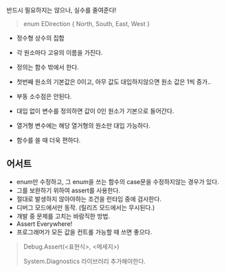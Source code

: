 반드시 필요하지는 않으나, 실수를 줄여준다!

> enum EDirection
> {
> North,
> South, 
> East,
> West
> }

- 정수형 상수의 집합
- 각 원소마다 고유의 이름을 가진다. 
- 정의는 함수 밖에서 한다.
- 첫번째 원소의 기본값은 0이고, 아무 값도 대입하지않으면 원소 값은 1씩 증가..

- 부동 소수점은 안된다.
- 대입 없이 변수를 정의하면 값이 0인 원소가 기본으로 들어간다. 
- 열거형 변수에는 해당 열거형의 원소만 대입 가능하다.

- 함수를 쓸 때 더욱 편하다.

## 어서트
- enum만 수정하고, 그 enum을 쓰는 함수의 case문을 수정하지않는 경우가 있다.
- 그를 보완하기 위하여 assert를 사용한다.
- 절대로 발생하지 않아야하는 조건을 런타임 중에 검사한다.
- 디버그 모드에서만 동작. (릴리즈 모드에서는 무시된다.)
- 개발 중 문제를 고치는 바람직한 방법.
- Assert Everywhere!
- 프로그래머가 모든 값을 컨트롤 가능할 때 쓰면 좋으다.

> Debug.Assert(<표현식>, <메세지>)
> 
> System.Diagnostics 라이브러리 추가해야한다.


